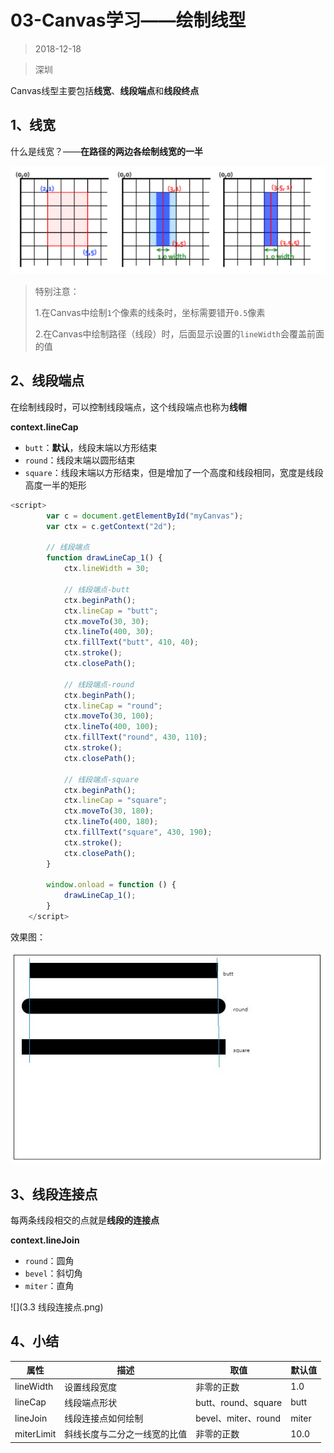 #    03-Canvas学习——绘制线型

> 2018-12-18

> 深圳

Canvas线型主要包括**线宽**、**线段端点**和**线段终点**

## 1、线宽

什么是线宽？——**在路径的两边各绘制线宽的一半**

![](3.1线宽.png)

> 特别注意：
>
> 1.在Canvas中绘制`1`个像素的线条时，坐标需要错开`0.5`像素
>
> 2.在Canvas中绘制路径（线段）时，后面显示设置的`lineWidth`会覆盖前面的值

## 2、线段端点

在绘制线段时，可以控制线段端点，这个线段端点也称为**线帽** 

**context.lineCap**

- `butt`：**默认**，线段末端以方形结束
- `round`：线段末端以圆形结束
- `square`：线段末端以方形结束，但是增加了一个高度和线段相同，宽度是线段高度一半的矩形

```js
<script>
        var c = document.getElementById("myCanvas");
        var ctx = c.getContext("2d");

        // 线段端点
        function drawLineCap_1() {
            ctx.lineWidth = 30;

            // 线段端点-butt
            ctx.beginPath();
            ctx.lineCap = "butt";
            ctx.moveTo(30, 30);
            ctx.lineTo(400, 30);
            ctx.fillText("butt", 410, 40);
            ctx.stroke();
            ctx.closePath();

            // 线段端点-round
            ctx.beginPath();
            ctx.lineCap = "round";
            ctx.moveTo(30, 100);
            ctx.lineTo(400, 100);
            ctx.fillText("round", 430, 110);
            ctx.stroke();
            ctx.closePath();

            // 线段端点-square
            ctx.beginPath();
            ctx.lineCap = "square";
            ctx.moveTo(30, 180);
            ctx.lineTo(400, 180);
            ctx.fillText("square", 430, 190);
            ctx.stroke();
            ctx.closePath();
        }

        window.onload = function () {
            drawLineCap_1();
        }
    </script>
```

效果图：

![](3.2线段端点.JPG)

## 3、线段连接点

每两条线段相交的点就是**线段的连接点** 

**context.lineJoin**

- `round`：圆角
- `bevel`：斜切角
- `miter`：直角

![](3.3 线段连接点.png)

## 4、小结

| 属性       | 描述                         | 取值                | 默认值 |
| ---------- | ---------------------------- | ------------------- | ------ |
| lineWidth  | 设置线段宽度                 | 非零的正数          | 1.0    |
| lineCap    | 线段端点形状                 | butt、round、square | butt   |
| lineJoin   | 线段连接点如何绘制           | bevel、miter、round | miter  |
| miterLimit | 斜线长度与二分之一线宽的比值 | 非零的正数          | 10.0   |


